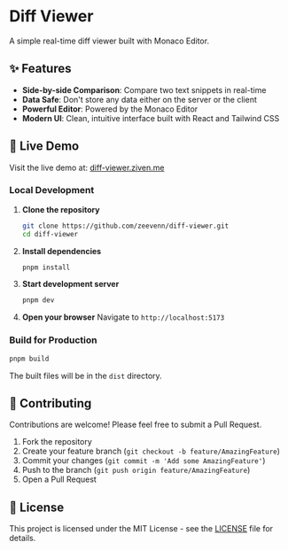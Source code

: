 # Diff Viewer

A simple real-time diff viewer built with Monaco Editor.

## ✨ Features

- **Side-by-side Comparison**: Compare two text snippets in real-time
- **Data Safe**: Don't store any data either on the server or the client
- **Powerful Editor**: Powered by the Monaco Editor
- **Modern UI**: Clean, intuitive interface built with React and Tailwind CSS

## 🚀 Live Demo

Visit the live demo at: [diff-viewer.ziven.me](https://diff-viewer.ziven.me)

### Local Development

1. **Clone the repository**
   ```bash
   git clone https://github.com/zeevenn/diff-viewer.git
   cd diff-viewer
   ```

2. **Install dependencies**
   ```bash
   pnpm install
   ```

3. **Start development server**
   ```bash
   pnpm dev
   ```

4. **Open your browser**
   Navigate to `http://localhost:5173`

### Build for Production

```bash
pnpm build
```

The built files will be in the `dist` directory.

## 🤝 Contributing

Contributions are welcome! Please feel free to submit a Pull Request.

1. Fork the repository
2. Create your feature branch (`git checkout -b feature/AmazingFeature`)
3. Commit your changes (`git commit -m 'Add some AmazingFeature'`)
4. Push to the branch (`git push origin feature/AmazingFeature`)
5. Open a Pull Request

## 📝 License

This project is licensed under the MIT License - see the [LICENSE](LICENSE) file for details.
